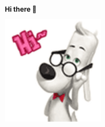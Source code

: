## Hi there 👋

<img src= "https://github.com/Astalex-s/Astalex-s/blob/main/cute-dog.gif" alt="The unlimited" width="300">
  
